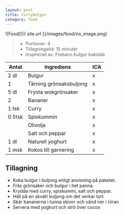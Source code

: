 ```yaml
---
layout: post
title: Currybulgur
category: food
---
```


![Food]({{ site.url }}/images/food/no_image.png)

>* Portioner: 4
>* Tillagningstid: 15 minuter
>* Inspirerad av: Frebaco bulgur baksida

Antal | Ingrediens                | ICA
----- | ------------------------- | ---
2 dl  | Bulgur                    | x
1     | Tärning grönsaksbuljong   | x
5 dl  | Frysta wokgrönsaker       | x
2     | Bananer                   | x
1 tsk | Curry                     | x
0.5tsk| Spiskummin                | x
      | Olivolja                  | x
      | Salt och peppar           | x
1 dl  | Naturell yoghurt          | x
1 msk | Kokos till garnering      | x

Tillagning
----------

* Koka bulgur i buljong enligt anvisning på paketet.
* Fräs grönsaker och bulgur i het panna.
* Krydda med curry, spiskummi, salt och peppar.
* Häll på en skvätt buljong om det verkar tort
* Skär bananerna i tunna skivor och vänd ner i röran
* Servera med yoghurt och strö över cocos
